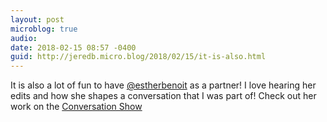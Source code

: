 ```yaml
---
layout: post
microblog: true
audio: 
date: 2018-02-15 08:57 -0400
guid: http://jeredb.micro.blog/2018/02/15/it-is-also.html
---
```

It is also a lot of fun to have [@estherbenoit](https://micro.blog/estherbenoit) as a partner! I love hearing her edits and how she shapes a conversation that I was part of! Check out her work on the [Conversation Show](http://Conversation.show/7)
